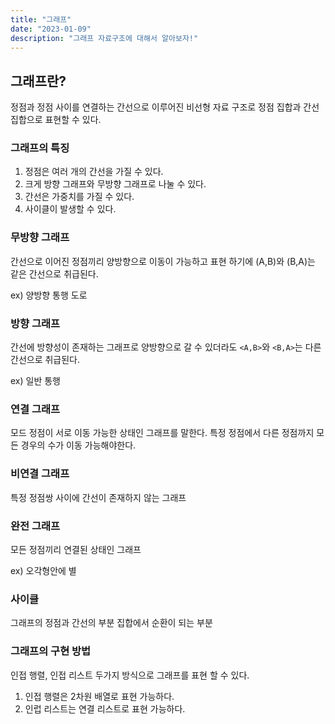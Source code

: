 ```yaml
---
title: "그래프"
date: "2023-01-09"
description: "그래프 자료구조에 대해서 알아보자!"
---
```


## 그래프란?

정점과 정점 사이를 연결하는 간선으로 이루어진 비선형 자료 구조로
정점 집합과 간선 집합으로 표현할 수 있다.

### 그래프의 특징

1. 정점은 여러 개의 간선을 가질 수 있다.
2. 크게 방향 그래프와 무방향 그래프로 나눌 수 있다.
3. 간선은 가중치를 가질 수 있다.
4. 사이클이 발생할 수 있다.

### 무방향 그래프

간선으로 이어진 정점끼리 양방향으로 이동이 가능하고
표현 하기에 (A,B)와 (B,A)는 같은 간선으로 취급된다.

ex) 양방향 통행 도로

### 방향 그래프

간선에 방향성이 존재하는 그래프로
양방향으로 갈 수 있더라도 `<A,B>`와 `<B,A>`는 다른 간선으로 취급된다.

ex) 일반 통행

### 연결 그래프

모드 정점이 서로 이동 가능한 상태인 그래프를 말한다.
특정 정점에서 다른 정점까지 모든 경우의 수가 이동 가능해야한다.

### 비연결 그래프

특정 정점쌍 사이에 간선이 존재하지 않는 그래프

### 완전 그래프

모든 정점끼리 연결된 상태인 그래프

ex) 오각형안에 별

### 사이클

그래프의 정점과 간선의 부분 집합에서 순환이 되는 부분

### 그래프의 구현 방법

인접 행렬, 인접 리스트 두가지 방식으로 그래프를 표현 할 수 있다.

1. 인접 행렬은 2차원 배열로 표현 가능하다.
2. 인럽 리스트는 연결 리스트로 표현 가능하다.
